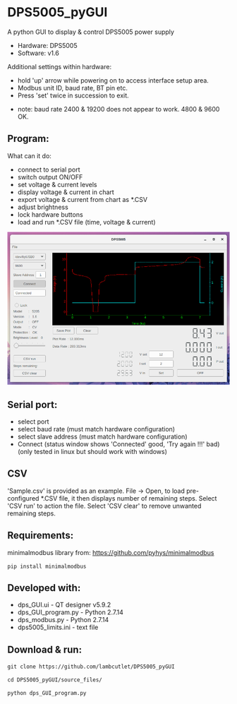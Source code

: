 # DPS5005_pyGUI
A python GUI to display &amp; control DPS5005 power supply

* Hardware: DPS5005
* Software: v1.6

Additional settings within hardware:
* hold 'up' arrow while powering on to access interface setup area. 
* Modbus unit ID, baud rate, BT pin etc. 
* Press 'set' twice in succession to exit.
- note: baud rate 2400 & 19200 does not appear to work. 4800 & 9600 OK.

## Program:
What can it do:
* connect to serial port
* switch output ON/OFF
* set voltage & current levels
* display voltage & current in chart
* export voltage & current from chart as *.CSV
* adjust brightness
* lock hardware buttons
* load and run *.CSV file (time, voltage & current)

<img src="images/gui_screenshot_image.png">

## Serial port:
* select port
* select baud rate (must match hardware configuration)
* select slave address (must match hardware configuration)
* Connect (status window shows 'Connected' good, 'Try again !!!' bad)
(only tested in linux but should work with windows)

## CSV
'Sample.csv' is provided as an example.
File -> Open, to load pre-configured *.CSV file, it then displays number of remaining steps.
Select 'CSV run' to action the file. Select 'CSV clear' to remove unwanted remaining steps.

## Requirements:
minimalmodbus library from: https://github.com/pyhys/minimalmodbus
```
pip install minimalmodbus
```

## Developed with:
* dps_GUI.ui         - QT designer v5.9.2
* dps_GUI_program.py - Python 2.7.14
* dps_modbus.py      - Python 2.7.14
* dps5005_limits.ini - text file

## Download & run:
```
git clone https://github.com/lambcutlet/DPS5005_pyGUI
```
```
cd DPS5005_pyGUI/source_files/
```
```
python dps_GUI_program.py
```
